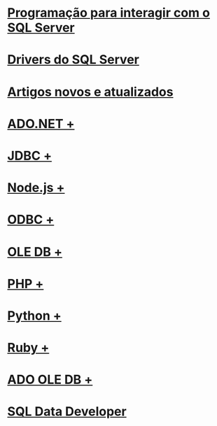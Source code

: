 # [Programação para interagir com o SQL Server](homepage-sql-connection-programming.md)
# [Drivers do SQL Server](sql-connection-libraries.md)
# [Artigos novos e atualizados](new-updated-connect.md)

# [ADO.NET +](ado-net/microsoft-ado-net-for-sql-server.md)
# [JDBC +](jdbc/microsoft-jdbc-driver-for-sql-server.md)
# [Node.js +](node-js/node-js-driver-for-sql-server.md)
# [ODBC +](odbc/microsoft-odbc-driver-for-sql-server.md)
# [OLE DB +](oledb/oledb-driver-for-sql-server-programming.md)
# [PHP +](php/microsoft-php-driver-for-sql-server.md)
# [Python +](python/python-driver-for-sql-server.md)
# [Ruby +](ruby/ruby-driver-for-sql-server.md)

# [ADO OLE DB +](../ado/microsoft-activex-data-objects-ado.md)

# [SQL Data Developer](sql-data-developer.md)
